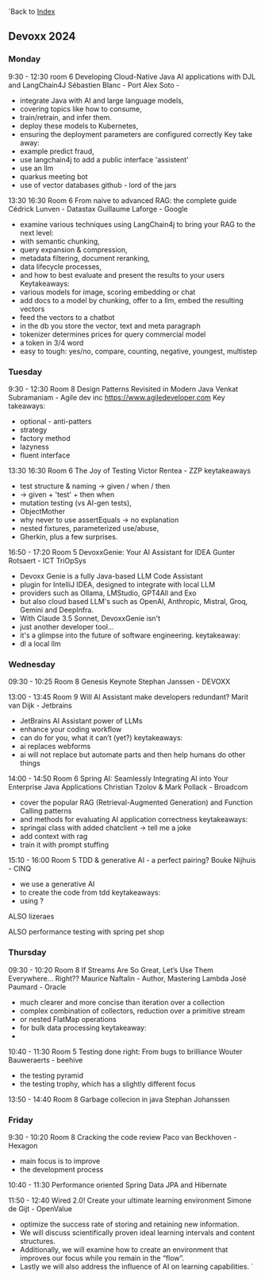`Back to [Index](0-index.md)

## Devoxx 2024

### Monday
9:30 - 12:30 room 6
Developing Cloud-Native Java AI applications with DJL and LangChain4J
Sébastien Blanc - Port
Alex Soto - 
- integrate Java with AI and large language models, 
- covering topics like how to consume, 
- train/retrain, and infer them.
- deploy these models to Kubernetes, 
- ensuring the deployment parameters are configured correctly
Key take away: 
- example predict fraud, 
- use langchain4j to add a public interface 'assistent'
- use an llm 
- quarkus meeting bot
- use of vector databases
github - lord of the jars

13:30 16:30 Room 6
From naive to advanced RAG: the complete guide
Cédrick Lunven - Datastax
Guillaume Laforge - Google
- examine various techniques using LangChain4j to bring your RAG to the next level: 
- with semantic chunking, 
- query expansion & compression, 
- metadata filtering, document reranking, 
- data lifecycle processes, 
- and how to best evaluate and present the results to your users
Keytakeaways:
- various models for image, scoring embedding or chat
- add docs to a model by chunking, offer to a llm, embed the resulting vectors
- feed the vectors to a chatbot
- in the db you store the vector, text and meta paragraph
- tokenizer determines prices for query commercial model
- a token in 3/4 word
- easy to tough: yes/no, compare, counting, negative, youngest, multistep


### Tuesday
9:30 - 12:30 Room 8
Design Patterns Revisited in Modern Java
Venkat Subramaniam - Agile dev inc
https://www.agiledeveloper.com
Key takeaways:
- optional - anti-patters
- strategy
- factory method
- lazyness
- fluent interface

13:30 16:30 Room 6
The Joy of Testing
Victor Rentea - ZZP
keytakeaways
- test structure & naming -> given / when / then
- -> given + 'test' + then when
- mutation testing (vs AI-gen tests), 
- ObjectMother
- why never to use assertEquals -> no explanation
- nested fixtures, parameterized use/abuse, 
- Gherkin, plus a few surprises.


16:50 - 17:20 Room 5
DevoxxGenie: Your AI Assistant for IDEA
Gunter Rotsaert - ICT TriOpSys
- Devoxx Genie is a fully Java-based LLM Code Assistant 
- plugin for IntelliJ IDEA, designed to integrate with local LLM 
- providers such as Ollama, LMStudio, GPT4All and Exo 
- but also cloud based LLM's such as OpenAI, Anthropic, Mistral, Groq, Gemini and DeepInfra. 
- With Claude 3.5 Sonnet, DevoxxGenie isn't 
- just another developer tool... 
- it's a glimpse into the future of software engineering.
keytakeaway:
- dl a local llm

### Wednesday
09:30 - 10:25 Room 8
Genesis Keynote
Stephan Janssen - DEVOXX

13:00 - 13:45 Room 9
Will AI Assistant make developers redundant?
Marit van Dijk - Jetbrains
- JetBrains AI Assistant power of LLMs 
- enhance your coding workflow
- can do for you, what it can’t (yet?)
keytakeaways:
- ai replaces webforms
- ai will not replace but automate parts and then help humans do other things

14:00 - 14:50 Room 6
Spring AI: Seamlessly Integrating AI into Your Enterprise Java Applications
Christian Tzolov & Mark Pollack - Broadcom
- cover the popular RAG (Retrieval-Augmented Generation) and Function Calling patterns 
- and methods for evaluating AI application correctness
keytakeaways:
- springai class with added chatclient -> tell me a joke
- add context with rag
- train it with prompt stuffing

15:10 - 16:00 Room 5
TDD & generative AI - a perfect pairing?
Bouke Nijhuis - CINQ
- we use a generative AI 
- to create the code from tdd
keytakeaways:
- using ?

ALSO
lizeraes

ALSO
performance testing with spring pet shop

### Thursday
09:30 - 10:20 Room 8
If Streams Are So Great, Let’s Use Them Everywhere... Right??
Maurice Naftalin - Author, Mastering Lambda
José Paumard - Oracle
- much clearer and more concise than iteration over a collection
- complex combination of collectors, reduction over a primitive stream
- or nested FlatMap operations
- for bulk data processing
keytakeaway:
- 

10:40 - 11:30 Room 5
Testing done right: From bugs to brilliance
Wouter Bauweraerts - beehive
- the testing pyramid
- the testing trophy, which has a slightly different focus

13:50 - 14:40 Room 8
Garbage collecion in java
Stephan Johanssen


### Friday

9:30 - 10:20 Room 8
Cracking the code review
Paco van Beckhoven - Hexagon
- main focus is to improve 
- the development process

10:40 - 11:30
Performance oriented Spring Data JPA and Hibernate


11:50 - 12:40
Wired 2.0! Create your ultimate learning environment
Simone de Gijt - OpenValue
- optimize the success rate of storing and retaining new information. 
- We will discuss scientifically proven ideal learning intervals and content structures. 
- Additionally, we will examine how to create an environment that improves our focus while you remain in the “flow”. 
- Lastly we will also address the influence of AI on learning capabilities.
`